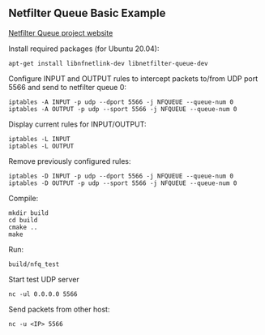 ## Netfilter Queue Basic Example

[Netfilter Queue project website](https://www.netfilter.org/projects/libnetfilter_queue/index.html)

Install required packages (for Ubuntu 20.04):

    apt-get install libnfnetlink-dev libnetfilter-queue-dev

Configure INPUT and OUTPUT rules to intercept packets to/from UDP port 5566 and send to netfilter queue 0:

    iptables -A INPUT -p udp --dport 5566 -j NFQUEUE --queue-num 0
    iptables -A OUTPUT -p udp --sport 5566 -j NFQUEUE --queue-num 0

Display current rules for INPUT/OUTPUT:

    iptables -L INPUT
    iptables -L OUTPUT

Remove previously configured rules:

    iptables -D INPUT -p udp --dport 5566 -j NFQUEUE --queue-num 0
    iptables -D OUTPUT -p udp --sport 5566 -j NFQUEUE --queue-num 0

Compile:

    mkdir build
    cd build
    cmake ..
    make

Run:

    build/nfq_test

Start test UDP server

    nc -ul 0.0.0.0 5566

Send packets from other host:

    nc -u <IP> 5566
